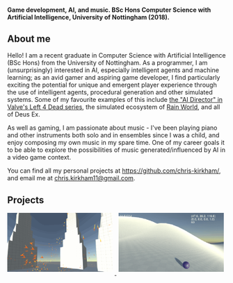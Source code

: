 #### Game development, AI, and music. BSc Hons Computer Science with Artificial Intelligence, University of Nottingham (2018).

## About me
Hello! I am a recent graduate in Computer Science with Artificial Intelligence (BSc Hons) from the University of Nottingham.
As a programmer, I am (unsurprisingly) interested in AI, especially intelligent agents and machine learning; as an avid gamer and aspiring game developer, I find particularly exciting the potential for unique and emergent player experience through the use of intelligent agents, procedural generation and other simulated systems. Some of my favourite examples of this include [the "AI Director" in Valve's Left 4 Dead series](https://steamcdn-a.akamaihd.net/apps/valve/2009/ai_systems_of_l4d_mike_booth.pdf#page=55), the simulated ecosystem of [Rain World](http://rainworldgame.com/), and all of Deus Ex.

As well as gaming, I am passionate about music - I've been playing piano and other instruments both solo and in ensembles since I was a child, and enjoy composing my own music in my spare time. One of my career goals it to be able to explore the possibilities of music generated/influenced by AI in a video game context. 

You can find all my personal projects at <https://github.com/chris-kirkham/>, and email me at <chris.kirkham11@gmail.com>. 

## Projects
<div style="position:relative; height:100%; width:100%;">
  <a href="boids.html" title="Boids">
    <img src="images/boids/README_1.gif" style="float: center; width: 48%; margin-left: 0%; margin-right: 1%; margin-bottom: 0.5em;"/>
  </a>
  <a href="endlessRoller.html" title="Endless Roller">
    <img src="images/endless-roller/README_Camera.gif" style="float:center; width: 48%; margin-left: 1%; margin-right: 0%; margin-bottom:     0.5em;"/>
  </a>
  <p style="clear: both;"></p>
</div>
